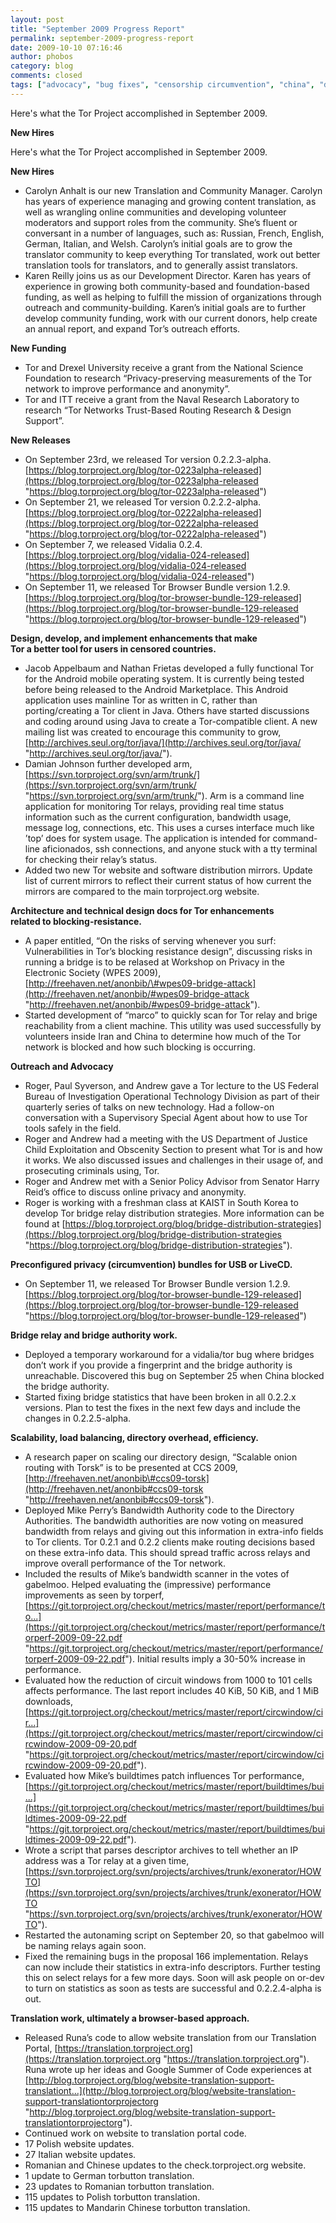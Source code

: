 ```yaml
---
layout: post
title: "September 2009 Progress Report"
permalink: september-2009-progress-report
date: 2009-10-10 07:16:46
author: phobos
category: blog
comments: closed
tags: ["advocacy", "bug fixes", "censorship circumvention", "china", "doj", "fbi", "iran", "performance improvements", "senators"]
---
```


Here's what the Tor Project accomplished in September 2009.

**New Hires**

<!-- more -->

Here's what the Tor Project accomplished in September 2009.

**New Hires**

-   Carolyn Anhalt is our new Translation and Community Manager. Carolyn has years of experience managing and growing content translation, as well as wrangling online communities and developing volunteer moderators and support roles from the community. She’s fluent or conversant in a number of languages, such as: Russian, French, English, German, Italian, and Welsh. Carolyn’s initial goals are to grow the translator community to keep everything Tor translated, work out better translation tools for translators, and to generally assist translators.
-   Karen Reilly joins us as our Development Director. Karen has years of experience in growing both community-based and foundation-based funding, as well as helping to fulfill the mission of organizations through outreach and community-building. Karen’s initial goals are to further develop community funding, work with our current donors, help create an annual report, and expand Tor’s outreach efforts.

**New Funding**

-   Tor and Drexel University receive a grant from the National Science Foundation to research “Privacy-preserving measurements of the Tor network to improve performance and anonymity”.
-   Tor and ITT receive a grant from the Naval Research Laboratory to research “Tor Networks Trust-Based Routing Research & Design Support”.

**New Releases**

-   On September 23rd, we released Tor version 0.2.2.3-alpha. [https://blog.torproject.org/blog/tor-0223alpha-released](https://blog.torproject.org/blog/tor-0223alpha-released "https://blog.torproject.org/blog/tor-0223alpha-released")
-   On September 21, we released Tor version 0.2.2.2-alpha. [https://blog.torproject.org/blog/tor-0222alpha-released](https://blog.torproject.org/blog/tor-0222alpha-released "https://blog.torproject.org/blog/tor-0222alpha-released")
-   On September 7, we released Vidalia 0.2.4. [https://blog.torproject.org/blog/vidalia-024-released](https://blog.torproject.org/blog/vidalia-024-released "https://blog.torproject.org/blog/vidalia-024-released")
-   On September 11, we released Tor Browser Bundle version 1.2.9. [https://blog.torproject.org/blog/tor-browser-bundle-129-released](https://blog.torproject.org/blog/tor-browser-bundle-129-released "https://blog.torproject.org/blog/tor-browser-bundle-129-released")

**Design, develop, and implement enhancements that make  
 Tor a better tool for users in censored countries.**

-   Jacob Appelbaum and Nathan Frietas developed a fully functional Tor for the Android mobile operating system. It is currently being tested before being released to the Android Marketplace. This Android application uses mainline Tor as written in C, rather than porting/creating a Tor client in Java. Others have started discussions and coding around using Java to create a Tor-compatible client. A new mailing list was created to encourage this community to grow, [http://archives.seul.org/tor/java/](http://archives.seul.org/tor/java/ "http://archives.seul.org/tor/java/").
-   Damian Johnson further developed arm, [https://svn.torproject.org/svn/arm/trunk/](https://svn.torproject.org/svn/arm/trunk/ "https://svn.torproject.org/svn/arm/trunk/"). Arm is a command line application for monitoring Tor relays, providing real time status information such as the current configuration, bandwidth usage, message log, connections, etc. This uses a curses interface much like ’top’ does for system usage. The application is intended for command-line aficionados, ssh connections, and anyone stuck with a tty terminal for checking their relay’s status.
-   Added two new Tor website and software distribution mirrors. Update list of current mirrors to reflect their current status of how current the mirrors are compared to the main torproject.org website.

**Architecture and technical design docs for Tor enhancements  
 related to blocking-resistance.**

-   A paper entitled, “On the risks of serving whenever you surf: Vulnerabilities in Tor’s blocking resistance design”, discussing risks in running a bridge is to be relased at Workshop on Privacy in the Electronic Society (WPES 2009), [http://freehaven.net/anonbib/\#wpes09-bridge-attack](http://freehaven.net/anonbib/#wpes09-bridge-attack "http://freehaven.net/anonbib/#wpes09-bridge-attack").
-   Started development of “marco” to quickly scan for Tor relay and brige reachability from a client machine. This utility was used successfully by volunteers inside Iran and China to determine how much of the Tor network is blocked and how such blocking is occurring.

**Outreach and Advocacy**

-   Roger, Paul Syverson, and Andrew gave a Tor lecture to the US Federal Bureau of Investigation Operational Technology Division as part of their quarterly series of talks on new technology. Had a follow-on conversation with a Supervisory Special Agent about how to use Tor tools safely in the field.
-   Roger and Andrew had a meeting with the US Department of Justice Child Exploitation and Obscenity Section to present what Tor is and how it works. We also discussed issues and challenges in their usage of, and prosecuting criminals using, Tor.
-   Roger and Andrew met with a Senior Policy Advisor from Senator Harry Reid’s office to discuss online privacy and anonymity.
-   Roger is working with a freshman class at KAIST in South Korea to develop Tor bridge relay distribution strategies. More information can be found at [https://blog.torproject.org/blog/bridge-distribution-strategies](https://blog.torproject.org/blog/bridge-distribution-strategies "https://blog.torproject.org/blog/bridge-distribution-strategies").

**Preconfigured privacy (circumvention) bundles for USB or LiveCD.**

-   On September 11, we released Tor Browser Bundle version 1.2.9. [https://blog.torproject.org/blog/tor-browser-bundle-129-released](https://blog.torproject.org/blog/tor-browser-bundle-129-released "https://blog.torproject.org/blog/tor-browser-bundle-129-released")

**Bridge relay and bridge authority work.**

-   Deployed a temporary workaround for a vidalia/tor bug where bridges don’t work if you provide a fingerprint and the bridge authority is unreachable. Discovered this bug on September 25 when China blocked the bridge authority.
-   Started fixing bridge statistics that have been broken in all 0.2.2.x versions. Plan to test the fixes in the next few days and include the changes in 0.2.2.5-alpha.

**Scalability, load balancing, directory overhead, efficiency.**

-   A research paper on scaling our directory design, “Scalable onion routing with Torsk” is to be presented at CCS 2009, [http://freehaven.net/anonbib\#ccs09-torsk](http://freehaven.net/anonbib#ccs09-torsk "http://freehaven.net/anonbib#ccs09-torsk").
-   Deployed Mike Perry’s Bandwidth Authority code to the Directory Authorities. The bandwidth authorities are now voting on measured bandwidth from relays and giving out this information in extra-info fields to Tor clients. Tor 0.2.1 and 0.2.2 clients make routing decisions based on these extra-info data. This should spread traffic across relays and improve overall performance of the Tor network.
-   Included the results of Mike’s bandwidth scanner in the votes of gabelmoo. Helped evaluating the (impressive) performance improvements as seen by torperf, [https://git.torproject.org/checkout/metrics/master/report/performance/to...](https://git.torproject.org/checkout/metrics/master/report/performance/torperf-2009-09-22.pdf "https://git.torproject.org/checkout/metrics/master/report/performance/torperf-2009-09-22.pdf"). Initial results imply a 30-50% increase in performance.
-   Evaluated how the reduction of circuit windows from 1000 to 101 cells affects performance. The last report includes 40 KiB, 50 KiB, and 1 MiB downloads, [https://git.torproject.org/checkout/metrics/master/report/circwindow/cir...](https://git.torproject.org/checkout/metrics/master/report/circwindow/circwindow-2009-09-20.pdf "https://git.torproject.org/checkout/metrics/master/report/circwindow/circwindow-2009-09-20.pdf").
-   Evaluated how Mike’s buildtimes patch influences Tor performance, [https://git.torproject.org/checkout/metrics/master/report/buildtimes/bui...](https://git.torproject.org/checkout/metrics/master/report/buildtimes/buildtimes-2009-09-22.pdf "https://git.torproject.org/checkout/metrics/master/report/buildtimes/buildtimes-2009-09-22.pdf").
-   Wrote a script that parses descriptor archives to tell whether an IP address was a Tor relay at a given time, [https://svn.torproject.org/svn/projects/archives/trunk/exonerator/HOWTO](https://svn.torproject.org/svn/projects/archives/trunk/exonerator/HOWTO "https://svn.torproject.org/svn/projects/archives/trunk/exonerator/HOWTO").
-   Restarted the autonaming script on September 20, so that gabelmoo will be naming relays again soon.
-   Fixed the remaining bugs in the proposal 166 implementation. Relays can now include their statistics in extra-info descriptors. Further testing this on select relays for a few more days. Soon will ask people on or-dev to turn on statistics as soon as tests are successful and 0.2.2.4-alpha is out.

**Translation work, ultimately a browser-based approach.**

-   Released Runa’s code to allow website translation from our Translation Portal, [https://translation.torproject.org](https://translation.torproject.org "https://translation.torproject.org"). Runa wrote up her ideas and Google Summer of Code experiences at [http://blog.torproject.org/blog/website-translation-support-translationt...](http://blog.torproject.org/blog/website-translation-support-translationtorprojectorg "http://blog.torproject.org/blog/website-translation-support-translationtorprojectorg").
-   Continued work on website to translation portal code.
-   17 Polish website updates.
-   27 Italian website updates.
-   Romanian and Chinese updates to the check.torproject.org website.
-   1 update to German torbutton translation.
-   23 updates to Romanian torbutton translation.
-   115 updates to Polish torbutton translation.
-   115 updates to Mandarin Chinese torbutton translation.

